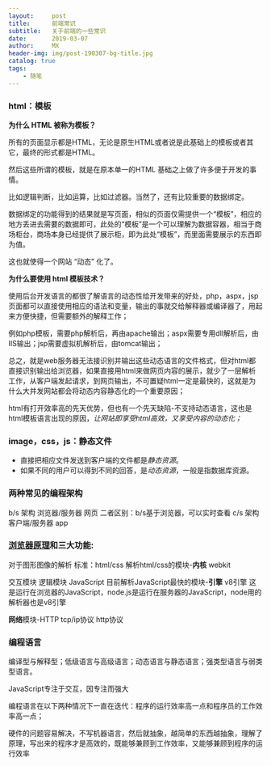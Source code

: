 ```yaml
---
layout:     post
title:      前端常识
subtitle:   关于前端的一些常识
date:       2019-03-07
author:     MX
header-img: img/post-190307-bg-title.jpg
catalog: true
tags:
    - 随笔
---
```

### html：模板
**为什么 HTML 被称为模板？**

所有的页面显示都是HTML，无论是原生HTML或者说是此基础上的模板或者其它，最终的形式都是HTML。

然后这些所谓的模板，就是在原本单一的HTML 基础之上做了许多便于开发的事情。

比如逻辑判断，比如运算，比如过滤器。当然了，还有比较重要的数据绑定。

数据绑定的功能得到的结果就是写页面，相似的页面仅需提供一个“模板”，相应的地方丢进去需要的数据即可，此处的“模板”是一个可以理解为数据容器，相当于商场柜台，商场本身已经提供了展示柜，即为此处“模板”，而里面需要展示的东西即为值。

这也就使得一个网站 “动态” 化了。

**为什么要使用 html 模板技术？**

使用后台开发语言的都很了解语言的动态性给开发带来的好处，php，aspx，jsp页面都可以直接使用相应的语法和变量，输出的事就交给解释器或编译器了，用起来方便快捷，但需要额外的解释工作；

例如php模板，需要php解析后，再由apache输出；aspx需要专用dll解析后，由IIS输出；jsp需要虚拟机解析后，由tomcat输出；

总之，就是web服务器无法接识别并输出这些动态语言的文件格式，但对html都直接识别输出给浏览器，如果直接用html来做网页内容的展示，就少了一层解析工作，从客户端发起请求，到网页输出，不可置疑html一定是最快的，这就是为什么大并发网站都会将动态内容静态化的一个重要原因；

html有打开效率高的先天优势，但也有一个先天缺陷-不支持动态语言，这也是html模板语言出现的原因，*让网站即享受html高效，又享受内容的动态化；*


### image，css，js：静态文件
* 直接把相应文件发送到客户端的文件都是*静态资源*。
* 如果不同的用户可以得到不同的回答，是*动态资源*，一般是指数据库资源。



### 两种常见的编程架构
b/s 架构		浏览器/服务器		网页			二者区别：b/s基于浏览器，可以实时查看
c/s 架构		客户端/服务器		app

### [浏览器原理](https://www.cnblogs.com/zhuanzhuruyi/p/6496276.html)和三大功能:

对于图形图像的解析		标准：html/css	解析html/css的模块-**内核** webkit

交互模块 逻辑模块		JavaScript		目前解析JavaScript最快的模块-**引擎** v8引擎   这是运行在浏览器的JavaScript，node.js是运行在服务器的JavaScript，node用的解析器也是v8引擎

**网络**模块-HTTP		tcp/ip协议 http协议

### 编程语言
编译型与解释型；低级语言与高级语言；动态语言与静态语言；强类型语言与弱类型语言。

JavaScript专注于交互，因专注而强大

编程语言在以下两种情况下一直在迭代：程序的运行效率高一点和程序员的工作效率高一点；

硬件的问题容易解决，不写机器语言，然后就抽象，越简单的东西越抽象，理解了原理，写出来的程序才是高效的，既能够兼顾到工作效率，又能够兼顾到程序的运行效率

